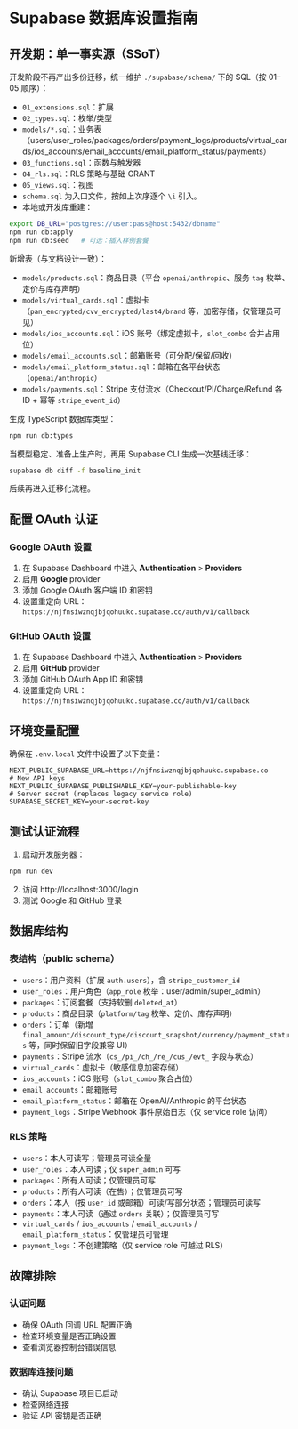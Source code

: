 # Supabase 数据库设置指南

## 开发期：单一事实源（SSoT）

开发阶段不再产出多份迁移，统一维护 `./supabase/schema/` 下的 SQL（按 01–05 顺序）：

- `01_extensions.sql`：扩展
- `02_types.sql`：枚举/类型
- `models/*.sql`：业务表（users/user_roles/packages/orders/payment_logs/products/virtual_cards/ios_accounts/email_accounts/email_platform_status/payments）
- `03_functions.sql`：函数与触发器
- `04_rls.sql`：RLS 策略与基础 GRANT
- `05_views.sql`：视图
- `schema.sql` 为入口文件，按如上次序逐个 `\i` 引入。
- 本地或开发库重建：

```bash
export DB_URL="postgres://user:pass@host:5432/dbname"
npm run db:apply
npm run db:seed   # 可选：插入样例套餐
```

新增表（与文档设计一致）：

- `models/products.sql`：商品目录（平台 `openai/anthropic`、服务 `tag` 枚举、定价与库存声明）
- `models/virtual_cards.sql`：虚拟卡（`pan_encrypted/cvv_encrypted/last4/brand` 等，加密存储，仅管理员可见）
- `models/ios_accounts.sql`：iOS 账号（绑定虚拟卡，`slot_combo` 合并占用位）
- `models/email_accounts.sql`：邮箱账号（可分配/保留/回收）
- `models/email_platform_status.sql`：邮箱在各平台状态（`openai/anthropic`）
- `models/payments.sql`：Stripe 支付流水（Checkout/PI/Charge/Refund 各 ID + 幂等 `stripe_event_id`）

生成 TypeScript 数据库类型：

```bash
npm run db:types
```

当模型稳定、准备上生产时，再用 Supabase CLI 生成一次基线迁移：

```bash
supabase db diff -f baseline_init
```

后续再进入迁移化流程。

## 配置 OAuth 认证

### Google OAuth 设置

1. 在 Supabase Dashboard 中进入 **Authentication** > **Providers**
2. 启用 **Google** provider
3. 添加 Google OAuth 客户端 ID 和密钥
4. 设置重定向 URL：`https://njfnsiwznqjbjqohuukc.supabase.co/auth/v1/callback`

### GitHub OAuth 设置

1. 在 Supabase Dashboard 中进入 **Authentication** > **Providers**
2. 启用 **GitHub** provider
3. 添加 GitHub OAuth App ID 和密钥
4. 设置重定向 URL：`https://njfnsiwznqjbjqohuukc.supabase.co/auth/v1/callback`

## 环境变量配置

确保在 `.env.local` 文件中设置了以下变量：

```env
NEXT_PUBLIC_SUPABASE_URL=https://njfnsiwznqjbjqohuukc.supabase.co
# New API keys
NEXT_PUBLIC_SUPABASE_PUBLISHABLE_KEY=your-publishable-key
# Server secret (replaces legacy service role)
SUPABASE_SECRET_KEY=your-secret-key
```

## 测试认证流程

1. 启动开发服务器：
```bash
npm run dev
```

2. 访问 http://localhost:3000/login
3. 测试 Google 和 GitHub 登录

## 数据库结构

### 表结构（public schema）

- `users`：用户资料（扩展 `auth.users`），含 `stripe_customer_id`
- `user_roles`：用户角色（`app_role` 枚举：user/admin/super_admin）
- `packages`：订阅套餐（支持软删 `deleted_at`）
- `products`：商品目录（`platform/tag` 枚举、定价、库存声明）
- `orders`：订单（新增 `final_amount/discount_type/discount_snapshot/currency/payment_status` 等，同时保留旧字段兼容 UI）
- `payments`：Stripe 流水（`cs_/pi_/ch_/re_/cus_/evt_` 字段与状态）
- `virtual_cards`：虚拟卡（敏感信息加密存储）
- `ios_accounts`：iOS 账号（`slot_combo` 聚合占位）
- `email_accounts`：邮箱账号
- `email_platform_status`：邮箱在 OpenAI/Anthropic 的平台状态
- `payment_logs`：Stripe Webhook 事件原始日志（仅 service role 访问）

### RLS 策略

- `users`：本人可读写；管理员可读全量
- `user_roles`：本人可读；仅 `super_admin` 可写
- `packages`：所有人可读；仅管理员可写
- `products`：所有人可读（在售）；仅管理员可写
- `orders`：本人（按 `user_id` 或邮箱）可读/写部分状态；管理员可读写
- `payments`：本人可读（通过 `orders` 关联）；仅管理员可写
- `virtual_cards` / `ios_accounts` / `email_accounts` / `email_platform_status`：仅管理员可管理
- `payment_logs`：不创建策略（仅 service role 可越过 RLS）

## 故障排除

### 认证问题

- 确保 OAuth 回调 URL 配置正确
- 检查环境变量是否正确设置
- 查看浏览器控制台错误信息

### 数据库连接问题

- 确认 Supabase 项目已启动
- 检查网络连接
- 验证 API 密钥是否正确
